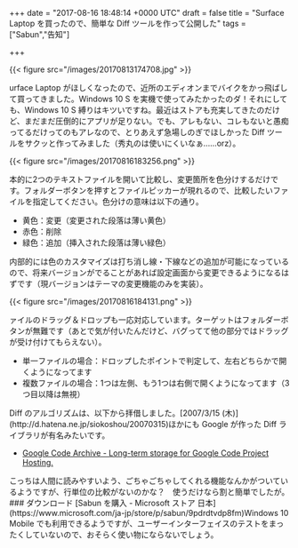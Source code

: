
+++
date = "2017-08-16 18:48:14 +0000 UTC"
draft = false
title = "Surface Laptop を買ったので、簡単な Diff ツールを作って公開した"
tags = ["Sabun","告知"]

+++


{{< figure src="/images/20170813174708.jpg"  >}}

urface Laptop がほしくなったので、近所のエディオンまでバイクをかっ飛ばして買ってきました。Windows 10 S を実機で使ってみたかったのダ！それにしても、Windows 10 S 縛りはキツいですね。最近はストアも充実してきたのだけど、まだまだ圧倒的にアプリが足りない。でも、アレもない、コレもないと愚痴ってるだけってのもアレなので、とりあえず急場しのぎでほしかった Diff ツールをサクッと作ってみました（秀丸のは使いにくいなぁ……orz）。

{{< figure src="/images/20170816183256.png"  >}}

本的に2つのテキストファイルを開いて比較し、変更箇所を色分けするだけです。フォルダーボタンを押すとファイルピッカーが現れるので、比較したいファイルを指定してください。色分けの意味は以下の通り。

<ul>
<li>黄色：変更（変更された段落は薄い黄色）</li>
<li>赤色：削除</li>
<li>緑色：追加（挿入された段落は薄い緑色）</li>
</ul>内部的には色のカスタマイズは打ち消し線・下線などの追加が可能になっているので、将来バージョンがでることがあれば設定画面から変更できるようになるはずです（現バージョンはテーマの変更機能のみを実装）。

{{< figure src="/images/20170816184131.png"  >}}

ァイルのドラッグ＆ドロップも一応対応しています。ターゲットはフォルダーボタンが無難です（あとで気が付いたんだけど、バグってて他の部分ではドラッグが受け付けてもらえない）。

<ul>
<li>単一ファイルの場合：ドロップしたポイントで判定して、左右どちらかで開くようになってます</li>
<li>複数ファイルの場合：1つは左側、もう1つは右側で開くようになってます（3つ目以降は無視）</li>
</ul>Diff のアルゴリズムは、以下から拝借しました。[2007/3/15 (木)](http://d.hatena.ne.jp/siokoshou/20070315)ほかにも Google が作った Diff ライブラリが有名みたいです。

<ul>
<li><a href="https://code.google.com/archive/p/google-diff-match-patch/">Google Code Archive - Long-term storage for Google Code Project Hosting.</a></li>
</ul>こっちは人間に読みやすいよう、ごちゃごちゃしてくれる機能なんかがついているようですが、行単位の比較がないのかな？　使うだけなら割と簡単でしたが。

<div class="section">
    ### ダウンロード
    [Sabun を購入 - Microsoft ストア 日本](https://www.microsoft.com/ja-jp/store/p/sabun/9pdrdtvdp8fm)Windows 10 Mobile でも利用できるようですが、ユーザーインターフェイスのテストをまったくしていないので、おそらく使い物にならないでしょう。

</div>

